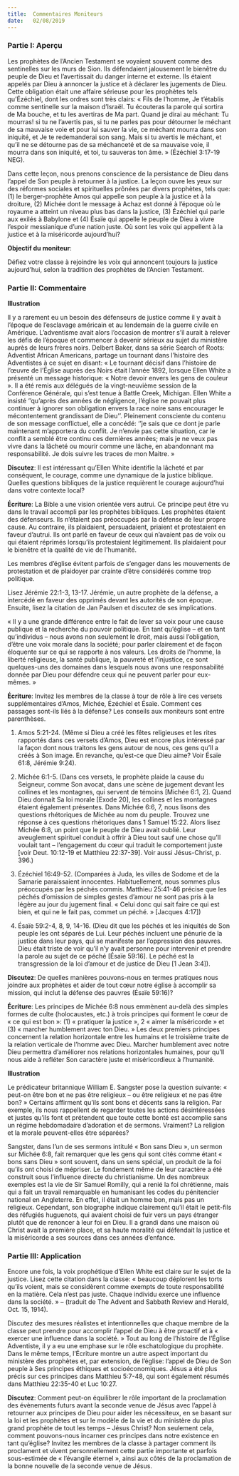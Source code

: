 ```yaml
---
title:  Commentaires Moniteurs
date:   02/08/2019
---
```


### Partie I: Aperçu

Les prophètes de l’Ancien Testament se voyaient souvent comme des sentinelles sur les murs de Sion. Ils défendaient jalousement le bienêtre du peuple de Dieu et l’avertissait du danger interne et externe. Ils étaient appelés par Dieu à annoncer la justice et à déclarer les jugements de Dieu. Cette obligation était une affaire sérieuse pour les prophètes tels qu’Ézéchiel, dont les ordres sont très clairs: « Fils de l’homme, Je t’établis comme sentinelle sur la maison d’Israël. Tu écouteras la parole qui sortira de Ma bouche, et tu les avertiras de Ma part. Quand je dirai au méchant: Tu mourras! si tu ne l’avertis pas, si tu ne parles pas pour détourner le méchant de sa mauvaise voie et pour lui sauver la vie, ce méchant mourra dans son iniquité, et Je te redemanderai son sang. Mais si tu avertis le méchant, et qu’il ne se détourne pas de sa méchanceté et de sa mauvaise voie, il mourra dans son iniquité, et toi, tu sauveras ton âme. » (Ézéchiel 3:17-19 NEG).

Dans cette leçon, nous prenons conscience de la persistance de Dieu dans l’appel de Son peuple à retourner à la justice. La leçon ouvre les yeux sur des réformes sociales et spirituelles prônées par divers prophètes, tels que: (1) le berger-prophète Amos qui appelle son peuple à la justice et à la droiture, (2) Michée dont le message à Achaz est donné à l’époque où le royaume a atteint un niveau plus bas dans la justice, (3) Ézéchiel qui parle aux exilés à Babylone et (4) Ésaïe qui appelle le peuple de Dieu à vivre l’espoir messianique d’une nation juste. Où sont les voix qui appellent à la justice et à la miséricorde aujourd’hui?

**Objectif du moniteur**:

Défiez votre classe à rejoindre les voix qui annoncent toujours la justice aujourd’hui, selon la tradition des prophètes de l’Ancien Testament.

### Partie II: Commentaire

**Illustration**

Il y a rarement eu un besoin des défenseurs de justice comme il y avait à l’époque de l’esclavage américain et au lendemain de la guerre civile en Amérique. L’adventisme avait alors l’occasion de montrer s’il aurait à relever les défis de l’époque et commencer à devenir sérieux au sujet du ministère auprès de leurs frères noirs. Delbert Baker, dans sa série Search of Roots: Adventist African Americans, partage un tournant dans l’histoire des Adventistes à ce sujet en disant: « Le tournant décisif dans l’histoire de l’œuvre de l’Église auprès des Noirs était l’année 1892, lorsque Ellen White a présenté un message historique: « Notre devoir envers les gens de couleur ». Il a été remis aux délégués de la vingt-neuvième session de la Conférence Générale, qui s’est tenue à Battle Creek, Michigan. Ellen White a insisté ‘’qu’après des années de négligence, l’église ne pouvait plus continuer à ignorer son obligation envers la race noire sans encourager le mécontentement grandissant de Dieu’’. Pleinement consciente du contenu de son message conflictuel, elle a concédé: ‘’je sais que ce dont je parle maintenant m’apportera du conflit. Je n’envie pas cette situation, car le conflit a semblé être continu ces dernières années; mais je ne veux pas vivre dans la lâcheté ou mourir comme une lâche, en abandonnant ma responsabilité. Je dois suivre les traces de mon Maitre. »

**Discutez**: Il est intéressant qu’Ellen White identifie la lâcheté et par conséquent, le courage, comme une dynamique de la justice biblique. Quelles questions bibliques de la justice requièrent le courage aujourd’hui dans votre contexte local?

**Écriture**: La Bible a une vision orientée vers autrui. Ce principe peut être vu dans le travail accompli par les prophètes bibliques. Les prophètes étaient des défenseurs. Ils n’étaient pas préoccupés par la défense de leur propre cause. Au contraire, ils plaidaient, persuadaient, priaient et protestaient en faveur d’autrui. Ils ont parlé en faveur de ceux qui n’avaient pas de voix ou qui étaient réprimés lorsqu’ils protestaient légitimement. Ils plaidaient pour le bienêtre et la qualité de vie de l’humanité.

Les membres d’église évitent parfois de s’engager dans les mouvements de protestation et de plaidoyer par crainte d’être considérés comme trop politique.

Lisez Jérémie 22:1-3, 13-17. Jérémie, un autre prophète de la défense, a intercédé en faveur des opprimés devant les autorités de son époque. Ensuite, lisez la citation de Jan Paulsen et discutez de ses implications.

« Il y a une grande différence entre le fait de lever sa voix pour une cause publique et la recherche du pouvoir politique. En tant qu’église – et en tant qu’individus – nous avons non seulement le droit, mais aussi l’obligation, d’être une voix morale dans la société; pour parler clairement et de façon éloquente sur ce qui se rapporte à nos valeurs. Les droits de l’homme, la liberté religieuse, la santé publique, la pauvreté et l’injustice, ce sont quelques-uns des domaines dans lesquels nous avons une responsabilité donnée par Dieu pour défendre ceux qui ne peuvent parler pour eux-mêmes. »

**Écriture**: Invitez les membres de la classe à tour de rôle à lire ces versets supplémentaires d’Amos, Michée, Ézéchiel et Ésaïe. Comment ces passages sont-ils liés à la défense? Les conseils aux moniteurs sont entre parenthèses.

1. Amos 5:21-24. (Même si Dieu a créé les fêtes religieuses et les rites rapportés dans ces versets d’Amos, Dieu est encore plus intéressé par la façon dont nous traitons les gens autour de nous, ces gens qu’Il a créés à Son image. En revanche, qu’est-ce que Dieu aime? Voir Ésaïe 61:8, Jérémie 9:24).

2. Michée 6:1-5. (Dans ces versets, le prophète plaide la cause du Seigneur, comme Son avocat, dans une scène de jugement devant les collines et les montagnes, qui servent de témoins [Michée 6:1, 2]. Quand Dieu donnait Sa loi morale [Exode 20], les collines et les montagnes étaient également présentes. Dans Michée 6:6, 7, nous lisons des questions rhétoriques de Michée au nom du peuple. Trouvez une réponse à ces questions rhétoriques dans 1 Samuel 15:22. Alors lisez Michée 6:8, un point que le peuple de Dieu avait oublié. Leur aveuglement spirituel conduit à offrir à Dieu tout sauf une chose qu’Il voulait tant – l’engagement du cœur qui traduit le comportement juste [voir Deut. 10:12-19 et Matthieu 22:37-39]. Voir aussi Jésus-Christ, p. 396.)

3. Ézéchiel 16:49-52. (Comparées à Juda, les villes de Sodome et de la Samarie paraissaient innocentes. Habituellement, nous sommes plus préoccupés par les péchés commis. Matthieu 25:41-46 précise que les péchés d’omission de simples gestes d’amour ne sont pas pris à la légère au jour du jugement final. « Celui donc qui sait faire ce qui est bien, et qui ne le fait pas, commet un péché. » [Jacques 4:17])

4. Ésaïe 59:2-4, 8, 9, 14-16. (Dieu dit que les péchés et les iniquités de Son peuple les ont séparés de Lui. Leur péchés incluent une pénurie de la justice dans leur pays, qui se manifeste par l’oppression des pauvres. Dieu était triste de voir qu’il n’y avait personne pour intervenir et prendre la parole au sujet de ce péché [Ésaïe 59:16]. Le péché est la transgression de la loi d’amour et de justice de Dieu [1 Jean 3:4]).

**Discutez**: De quelles manières pouvons-nous en termes pratiques nous joindre aux prophètes et aider de tout cœur notre église à accomplir sa mission, qui inclut la défense des pauvres (Ésaïe 59:16)?

**Écriture**: Les principes de Michée 6:8 nous emmènent au-delà des simples formes de culte (holocaustes, etc.) à trois principes qui forment le cœur de « ce qui est bon »: (1) « pratiquer la justice », 2 « aimer la miséricorde » et (3) « marcher humblement avec ton Dieu. » Les deux premiers principes concernent la relation horizontale entre les humains et le troisième traite de la relation verticale de l’homme avec Dieu. Marcher humblement avec notre Dieu permettra d’améliorer nos relations horizontales humaines, pour qu’Il nous aide à refléter Son caractère juste et miséricordieux à l’humanité.

**Illustration**

Le prédicateur britannique William E. Sangster pose la question suivante: « peut-on être bon et ne pas être religieux – ou être religieux et ne pas être bon? » Certains affirment qu’ils sont bons et décents sans la religion. Par exemple, ils nous rappellent de regarder toutes les actions désintéressées et justes qu’ils font et prétendent que toute cette bonté est accomplie sans un régime hebdomadaire d’adoration et de sermons. Vraiment? La religion et la morale peuvent-elles être séparées?

Sangster, dans l’un de ses sermons intitulé « Bon sans Dieu », un sermon sur Michée 6:8, fait remarquer que les gens qui sont cités comme étant « bons sans Dieu » sont souvent, dans un sens spécial, un produit de la foi qu’ils ont choisi de mépriser. Le fondement même de leur caractère a été construit sous l’influence directe du christianisme. Un des nombreux exemples est la vie de Sir Samuel Romilly, qui a renié la foi chrétienne, mais qui a fait un travail remarquable en humanisant les codes du pénitencier national en Angleterre. En effet, il était un homme bon, mais pas un religieux. Cependant, son biographe indique clairement qu’il était le petit-fils des réfugiés huguenots, qui avaient choisi de fuir vers un pays étranger plutôt que de renoncer à leur foi en Dieu. Il a grandi dans une maison où Christ avait la première place, et sa haute moralité qui défendait la justice et la miséricorde a ses sources dans ces années d’enfance.

### Partie III: Application

Encore une fois, la voix prophétique d’Ellen White est claire sur le sujet de la justice. Lisez cette citation dans la classe: « beaucoup déplorent les torts qu’ils voient, mais se considèrent comme exempts de toute responsabilité en la matière. Cela n’est pas juste. Chaque individu exerce une influence dans la société. » – (traduit de The Advent and Sabbath Review and Herald, Oct. 15, 1914).

Discutez des mesures réalistes et intentionnelles que chaque membre de la classe peut prendre pour accomplir l’appel de Dieu à être proactif et à « exercer une influence dans la société. » Tout au long de l’histoire de l’Église Adventiste, il y a eu une emphase sur le rôle eschatologique du prophète. Dans le même temps, l’Écriture montre un autre aspect important du ministère des prophètes et, par extension, de l’église: l’appel de Dieu de Son peuple à Ses principes éthiques et socioéconomiques. Jésus a été plus précis sur ces principes dans Matthieu 5:7-48, qui sont également résumés dans Matthieu 22:35-40 et Luc 10:27.

**Discutez**: Comment peut-on équilibrer le rôle important de la proclamation des évènements futurs avant la seconde venue de Jésus avec l’appel à retourner aux principes de Dieu pour aider les nécessiteux, en se basant sur la loi et les prophètes et sur le modèle de la vie et du ministère du plus grand prophète de tout les temps – Jésus Christ? Non seulement cela, comment pouvons-nous incarner ces principes dans notre existence en tant qu’église? Invitez les membres de la classe à partager comment ils proclament et vivent personnellement cette partie importante et parfois sous-estimée de « l’évangile éternel », ainsi aux côtés de la proclamation de la bonne nouvelle de la seconde venue de Jésus. 